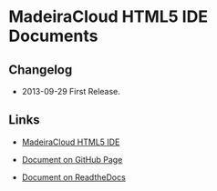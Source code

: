 MadeiraCloud HTML5 IDE Documents
========

## Changelog

- 2013-09-29 First Release.

## Links

- [MadeiraCloud HTML5 IDE](https://ide.madeiracloud.com/v2/)

- [Document on GitHub Page](http://madeiracloud.github.io/h5-docs/)

- [Document on ReadtheDocs](http://madeira-cloud-document.readthedocs.org/en/latest/)

